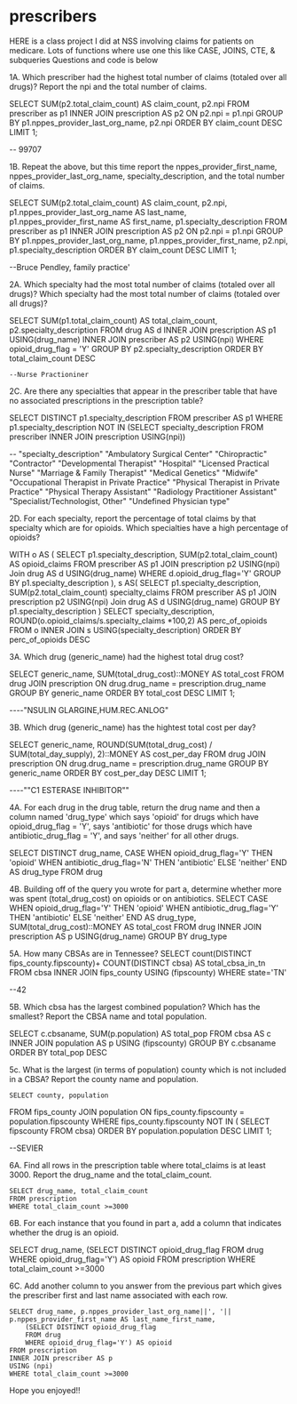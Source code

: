 # prescribers
HERE is a class project I did at NSS involving claims for patients on medicare. Lots of functions where use one this like CASE, JOINS, CTE, & subqueries
Questions and code is below

1A.  Which prescriber had the highest total number of claims (totaled over all drugs)? Report the npi and the total number of claims.

  SELECT SUM(p2.total_claim_count) AS claim_count, p2.npi
   FROM prescriber as p1
   INNER JOIN prescription AS p2
    ON p2.npi = p1.npi
	GROUP BY p1.nppes_provider_last_org_name, p2.npi
	ORDER BY claim_count DESC
	LIMIT 1; 
	
 --  99707
 
 1B. Repeat the above, but this time report the nppes_provider_first_name, nppes_provider_last_org_name,  specialty_description, and the total number of claims.
 
 SELECT SUM(p2.total_claim_count) AS claim_count, p2.npi, p1.nppes_provider_last_org_name AS last_name, p1.nppes_provider_first_name AS first_name, p1.specialty_description
   FROM prescriber as p1
   INNER JOIN prescription AS p2
    ON p2.npi = p1.npi
	GROUP BY p1.nppes_provider_last_org_name, p1.nppes_provider_first_name, p2.npi, p1.specialty_description
	ORDER BY claim_count DESC
	LIMIT 1; 
 
 --Bruce Pendley, family practice'
 
 2A. Which specialty had the most total number of claims (totaled over all drugs)?
 Which specialty had the most total number of claims (totaled over all drugs)?

 SELECT SUM(p1.total_claim_count) AS total_claim_count, p2.specialty_description
	FROM drug AS d
	INNER JOIN prescription AS p1
	USING(drug_name)
		INNER JOIN prescriber AS p2
		USING(npi)
	WHERE opioid_drug_flag = 'Y'
	GROUP BY p2.specialty_description
	ORDER BY total_claim_count DESC
	
	--Nurse Practioniner

 2C. Are there any specialties that appear in the prescriber table that have no associated prescriptions in the prescription table?
 
 SELECT DISTINCT p1.specialty_description
	FROM prescriber AS p1
	WHERE p1.specialty_description NOT IN
		(SELECT specialty_description
		FROM prescriber
		INNER JOIN prescription
		USING(npi))

--  "specialty_description"
"Ambulatory Surgical Center"
"Chiropractic"
"Contractor"
"Developmental Therapist"
"Hospital"
"Licensed Practical Nurse"
"Marriage & Family Therapist"
"Medical Genetics"
"Midwife"
"Occupational Therapist in Private Practice"
"Physical Therapist in Private Practice"
"Physical Therapy Assistant"
"Radiology Practitioner Assistant"
"Specialist/Technologist, Other"
"Undefined Physician type"

2D. For each specialty, report the percentage of total claims by that specialty which are for opioids. Which specialties have a high percentage of opioids?

WITH o AS (
	SELECT p1.specialty_description, SUM(p2.total_claim_count) AS opioid_claims
	FROM prescriber AS p1
	JOIN prescription p2
	USING(npi)
	Join  drug AS d
	USING(drug_name)
	WHERE d.opioid_drug_flag='Y'
	GROUP BY p1.specialty_description
),
	s AS(
		SELECT p1.specialty_description, SUM(p2.total_claim_count) specialty_claims
	FROM prescriber AS p1
	JOIN prescription p2
	USING(npi)
	Join  drug AS d
	USING(drug_name)
	GROUP BY p1.specialty_description
)
SELECT specialty_description,  ROUND(o.opioid_claims/s.specialty_claims *100,2) AS perc_of_opioids
FROM o
INNER JOIN s
USING(specialty_description)
ORDER BY perc_of_opioids DESC

3A.  Which drug (generic_name) had the highest total drug cost?

SELECT generic_name, SUM(total_drug_cost)::MONEY AS total_cost
FROM drug 
JOIN prescription ON drug.drug_name = prescription.drug_name
GROUP BY generic_name
ORDER BY total_cost DESC
LIMIT 1;

----"NSULIN GLARGINE,HUM.REC.ANLOG"

3B. Which drug (generic_name) has the hightest total cost per day?

SELECT generic_name, ROUND(SUM(total_drug_cost) / SUM(total_day_supply), 2)::MONEY AS cost_per_day
FROM drug
JOIN prescription ON drug.drug_name = prescription.drug_name
GROUP BY generic_name
ORDER BY cost_per_day DESC
LIMIT 1;

----""C1 ESTERASE INHIBITOR""


 4A. For each drug in the drug table, return the drug name and then a column named 'drug_type' which says 'opioid' for drugs which have opioid_drug_flag = 'Y', says 'antibiotic' for those drugs which have antibiotic_drug_flag = 'Y', and says 'neither' for all other drugs.

 SELECT DISTINCT drug_name,
	CASE WHEN opioid_drug_flag='Y' THEN 'opioid'
		WHEN antibiotic_drug_flag='N' THEN 'antibiotic'
		ELSE 'neither' END AS drug_type
	FROM drug

 4B. Building off of the query you wrote for part a, determine whether more was spent (total_drug_cost) on opioids or on antibiotics.
 SELECT 
	CASE WHEN opioid_drug_flag='Y' THEN 'opioid'
		WHEN antibiotic_drug_flag='Y' THEN 'antibiotic'
		ELSE 'neither' END AS drug_type,
		SUM(total_drug_cost)::MONEY AS total_cost
		FROM drug
		INNER JOIN prescription AS p
		USING(drug_name)
		GROUP BY drug_type

 5A. How many CBSAs are in Tennessee?
 	SELECT count(DISTINCT fips_county.fipscounty)+ COUNT(DISTINCT cbsa) AS total_cbsa_in_tn
	FROM cbsa
	INNER JOIN fips_county
	 USING (fipscounty)
	WHERE state='TN'

 --42

 5B.  Which cbsa has the largest combined population? Which has the smallest? Report the CBSA name and total population. 

  SELECT c.cbsaname, SUM(p.population) AS total_pop
   FROM cbsa AS c
   INNER JOIN population AS p
   USING (fipscounty)
   GROUP BY c.cbsaname
   ORDER BY total_pop DESC

   5c. What is the largest (in terms of population) county which is not included in a CBSA? Report the county name and population.
   
   	SELECT county, population
FROM fips_county
JOIN population ON fips_county.fipscounty = population.fipscounty
WHERE fips_county.fipscounty NOT IN (
  SELECT fipscounty
  FROM cbsa)
  ORDER BY population.population DESC
  LIMIT 1;

  --SEVIER

  6A.  Find all rows in the prescription table where total_claims is at least 3000. Report the drug_name and the total_claim_count.
  
  	SELECT drug_name, total_claim_count
	FROM prescription
	WHERE total_claim_count >=3000
  
 6B. For each instance that you found in part a, add a column that indicates whether the drug is an opioid.

 SELECT drug_name,
		(SELECT DISTINCT opioid_drug_flag
		FROM drug
		WHERE opioid_drug_flag='Y') AS opioid
	FROM prescription
	WHERE total_claim_count >=3000

 6C.  Add another column to you answer from the previous part which gives the prescriber first and last name associated with each row.

 	SELECT drug_name, p.nppes_provider_last_org_name||', '|| p.nppes_provider_first_name AS last_name_first_name,
		(SELECT DISTINCT opioid_drug_flag
		FROM drug
		WHERE opioid_drug_flag='Y') AS opioid
	FROM prescription
	INNER JOIN prescriber AS p
	USING (npi)
	WHERE total_claim_count >=3000


 Hope you enjoyed!! 
 
